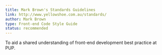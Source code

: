 ```yaml
---
title: Mark Brown's Standards Guidelines
link: http://www.yellowshoe.com.au/standards/
author: Mark Brown
type: Front-end Code Style Guide
status: recommended
---
```


To aid a shared understanding of front-end development best practice at PUP.